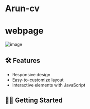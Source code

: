 # Arun-cv
# webpage
![image](https://roadmap.sh/projects/basic-html-website?semt=ais_hybrid?raw=true)

## 🛠️ Features  

- Responsive design  
- Easy-to-customize layout  
- Interactive elements with JavaScript  

## 🧑‍💻 Getting Started  

